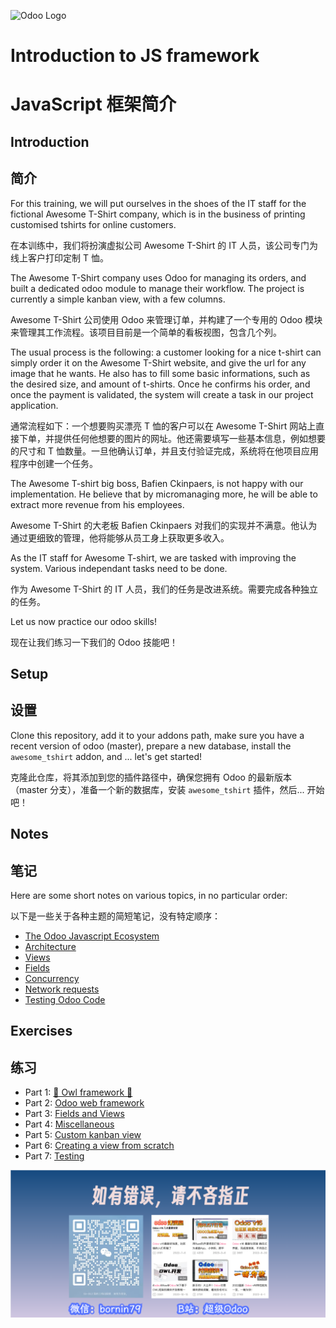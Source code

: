 ![Odoo Logo](https://odoocdn.com/openerp_website/static/src/img/assets/png/odoo_logo_small.png)

# Introduction to JS framework
# JavaScript 框架简介

## Introduction
## 简介

For this training, we will put ourselves in the shoes of the IT staff for the fictional Awesome T-Shirt company, which is in the business of printing customised tshirts for online customers.

在本训练中，我们将扮演虚拟公司 Awesome T-Shirt 的 IT 人员，该公司专门为线上客户打印定制 T 恤。

The Awesome T-Shirt company uses Odoo for managing its orders, and built a dedicated odoo module to manage their workflow. The project is currently a simple kanban view, with a few columns.

Awesome T-Shirt 公司使用 Odoo 来管理订单，并构建了一个专用的 Odoo 模块来管理其工作流程。该项目目前是一个简单的看板视图，包含几个列。

The usual process is the following: a customer looking for a nice t-shirt can simply order it on the Awesome T-Shirt website, and give the url for any image that he wants. He also has to fill some basic informations, such as the desired size, and amount of t-shirts. Once he confirms his order, and once the payment is validated, the system will create a task in our project application.

通常流程如下：一个想要购买漂亮 T 恤的客户可以在 Awesome T-Shirt 网站上直接下单，并提供任何他想要的图片的网址。他还需要填写一些基本信息，例如想要的尺寸和 T 恤数量。一旦他确认订单，并且支付验证完成，系统将在他项目应用程序中创建一个任务。

The Awesome T-shirt big boss, Bafien Ckinpaers, is not happy with our implementation. He believe that by micromanaging more, he will be able to extract more revenue from his employees.

Awesome T-Shirt 的大老板 Bafien Ckinpaers 对我们的实现并不满意。他认为通过更细致的管理，他将能够从员工身上获取更多收入。

As the IT staff for Awesome T-shirt, we are tasked with improving the system. Various independant tasks need to be done.

作为 Awesome T-Shirt 的 IT 人员，我们的任务是改进系统。需要完成各种独立的任务。

Let us now practice our odoo skills!

现在让我们练习一下我们的 Odoo 技能吧！

## Setup
## 设置

Clone this repository, add it to your addons path, make sure you have
a recent version of odoo (master), prepare a new database, install the `awesome_tshirt`
addon, and ... let's get started!

克隆此仓库，将其添加到您的插件路径中，确保您拥有 Odoo 的最新版本（master 分支），准备一个新的数据库，安装 `awesome_tshirt` 插件，然后... 开始吧！

## Notes
## 笔记

Here are some short notes on various topics, in no particular order:

以下是一些关于各种主题的简短笔记，没有特定顺序：

- [The Odoo Javascript Ecosystem](notes_odoo_js_ecosystem.md)
- [Architecture](notes_architecture.md)
- [Views](notes_views.md)
- [Fields](notes_fields.md)
- [Concurrency](notes_concurrency.md)
- [Network requests](notes_network_requests.md)
- [Testing Odoo Code](notes_testing.md)

## Exercises
## 练习

- Part 1: [🦉 Owl framework 🦉](exercises_1_owl.md)
- Part 2: [Odoo web framework](exercises_2_web_framework.md)
- Part 3: [Fields and Views](exercises_3_fields_views.md)
- Part 4: [Miscellaneous](exercises_4_misc.md)
- Part 5: [Custom kanban view](exercises_5_custom_kanban_view.md)
- Part 6: [Creating a view from scratch](exercises_6_creating_views.md)
- Part 7: [Testing](exercises_7_testing.md)


![contact](notes/contact.png)